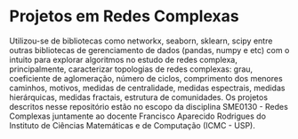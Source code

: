 # Projetos em Redes Complexas

Utilizou-se de bibliotecas como networkx, seaborn, sklearn, scipy entre outras bibliotecas de gerenciamento de dados (pandas, numpy e etc) com o intuito para explorar algoritmos no estudo de redes complexa, principalmente, caracterizar topologias de redes complexas: grau, coeficiente de aglomeração, número de ciclos, comprimento dos menores caminhos, motivos, medidas de centralidade, medidas espectrais, medidas hierárquicas, medidas fractais, estrutura de comunidades. Os projetos descritos nesse repositório estão no escopo da disciplina SME0130 - Redes Complexas juntamente ao docente Francisco Aparecido Rodrigues do Instituto de Ciências Matemáticas e de Computação (ICMC - USP).

